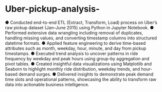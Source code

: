 # Uber-pickup-analysis-

● Conducted end-to-end ETL (Extract, Transform, Load) process on Uber’s raw pickup dataset (Jan–June 2015) using Python in Jupyter Notebook.
● Performed extensive data wrangling including removal of duplicates, handling missing values, and converting timestamp columns into structured datetime formats.
● Applied feature engineering to derive time-based attributes such as month, weekday, hour, minute, and day from pickup timestamps.
● Executed trend analysis to uncover patterns in ride frequency by weekday and peak hours using group-by aggregation and pivot tables.
● Created insightful data visualizations using Matplotlib and Seaborn to highlight monthly ride distribution, weekday trends, and hour-based demand surges.
● Delivered insights to demonstrate peak demand time slots and operational patterns, showcasing the ability to transform raw data into actionable business intelligence.

